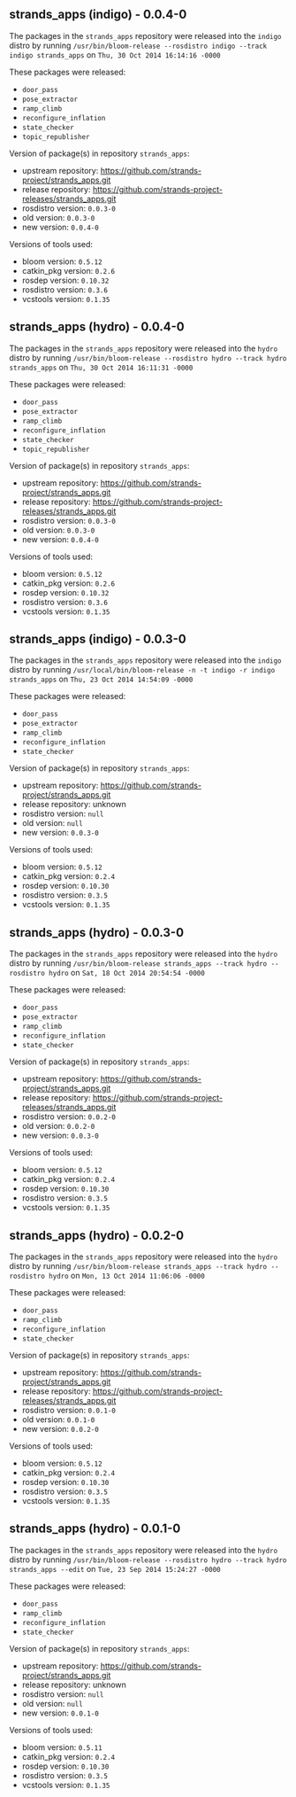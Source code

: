 ## strands_apps (indigo) - 0.0.4-0

The packages in the `strands_apps` repository were released into the `indigo` distro by running `/usr/bin/bloom-release --rosdistro indigo --track indigo strands_apps` on `Thu, 30 Oct 2014 16:14:16 -0000`

These packages were released:
- `door_pass`
- `pose_extractor`
- `ramp_climb`
- `reconfigure_inflation`
- `state_checker`
- `topic_republisher`

Version of package(s) in repository `strands_apps`:
- upstream repository: https://github.com/strands-project/strands_apps.git
- release repository: https://github.com/strands-project-releases/strands_apps.git
- rosdistro version: `0.0.3-0`
- old version: `0.0.3-0`
- new version: `0.0.4-0`

Versions of tools used:
- bloom version: `0.5.12`
- catkin_pkg version: `0.2.6`
- rosdep version: `0.10.32`
- rosdistro version: `0.3.6`
- vcstools version: `0.1.35`


## strands_apps (hydro) - 0.0.4-0

The packages in the `strands_apps` repository were released into the `hydro` distro by running `/usr/bin/bloom-release --rosdistro hydro --track hydro strands_apps` on `Thu, 30 Oct 2014 16:11:31 -0000`

These packages were released:
- `door_pass`
- `pose_extractor`
- `ramp_climb`
- `reconfigure_inflation`
- `state_checker`
- `topic_republisher`

Version of package(s) in repository `strands_apps`:
- upstream repository: https://github.com/strands-project/strands_apps.git
- release repository: https://github.com/strands-project-releases/strands_apps.git
- rosdistro version: `0.0.3-0`
- old version: `0.0.3-0`
- new version: `0.0.4-0`

Versions of tools used:
- bloom version: `0.5.12`
- catkin_pkg version: `0.2.6`
- rosdep version: `0.10.32`
- rosdistro version: `0.3.6`
- vcstools version: `0.1.35`


## strands_apps (indigo) - 0.0.3-0

The packages in the `strands_apps` repository were released into the `indigo` distro by running `/usr/local/bin/bloom-release -n -t indigo -r indigo strands_apps` on `Thu, 23 Oct 2014 14:54:09 -0000`

These packages were released:
- `door_pass`
- `pose_extractor`
- `ramp_climb`
- `reconfigure_inflation`
- `state_checker`

Version of package(s) in repository `strands_apps`:
- upstream repository: https://github.com/strands-project/strands_apps.git
- release repository: unknown
- rosdistro version: `null`
- old version: `null`
- new version: `0.0.3-0`

Versions of tools used:
- bloom version: `0.5.12`
- catkin_pkg version: `0.2.4`
- rosdep version: `0.10.30`
- rosdistro version: `0.3.5`
- vcstools version: `0.1.35`


## strands_apps (hydro) - 0.0.3-0

The packages in the `strands_apps` repository were released into the `hydro` distro by running `/usr/bin/bloom-release strands_apps --track hydro --rosdistro hydro` on `Sat, 18 Oct 2014 20:54:54 -0000`

These packages were released:
- `door_pass`
- `pose_extractor`
- `ramp_climb`
- `reconfigure_inflation`
- `state_checker`

Version of package(s) in repository `strands_apps`:
- upstream repository: https://github.com/strands-project/strands_apps.git
- release repository: https://github.com/strands-project-releases/strands_apps.git
- rosdistro version: `0.0.2-0`
- old version: `0.0.2-0`
- new version: `0.0.3-0`

Versions of tools used:
- bloom version: `0.5.12`
- catkin_pkg version: `0.2.4`
- rosdep version: `0.10.30`
- rosdistro version: `0.3.5`
- vcstools version: `0.1.35`


## strands_apps (hydro) - 0.0.2-0

The packages in the `strands_apps` repository were released into the `hydro` distro by running `/usr/bin/bloom-release strands_apps --track hydro --rosdistro hydro` on `Mon, 13 Oct 2014 11:06:06 -0000`

These packages were released:
- `door_pass`
- `ramp_climb`
- `reconfigure_inflation`
- `state_checker`

Version of package(s) in repository `strands_apps`:
- upstream repository: https://github.com/strands-project/strands_apps.git
- release repository: https://github.com/strands-project-releases/strands_apps.git
- rosdistro version: `0.0.1-0`
- old version: `0.0.1-0`
- new version: `0.0.2-0`

Versions of tools used:
- bloom version: `0.5.12`
- catkin_pkg version: `0.2.4`
- rosdep version: `0.10.30`
- rosdistro version: `0.3.5`
- vcstools version: `0.1.35`


## strands_apps (hydro) - 0.0.1-0

The packages in the `strands_apps` repository were released into the `hydro` distro by running `/usr/bin/bloom-release --rosdistro hydro --track hydro strands_apps --edit` on `Tue, 23 Sep 2014 15:24:27 -0000`

These packages were released:
- `door_pass`
- `ramp_climb`
- `reconfigure_inflation`
- `state_checker`

Version of package(s) in repository `strands_apps`:
- upstream repository: https://github.com/strands-project/strands_apps.git
- release repository: unknown
- rosdistro version: `null`
- old version: `null`
- new version: `0.0.1-0`

Versions of tools used:
- bloom version: `0.5.11`
- catkin_pkg version: `0.2.4`
- rosdep version: `0.10.30`
- rosdistro version: `0.3.5`
- vcstools version: `0.1.35`


